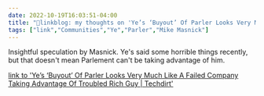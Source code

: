 ```yaml
---
date: 2022-10-19T16:03:51-04:00
title: "🔗linkblog: my thoughts on 'Ye’s ‘Buyout’ Of Parler Looks Very Much Like A Failed Company Taking Advantage Of Troubled Rich Guy | Techdirt'"
tags: ["link","Communities","Ye","Parler","Mike Masnick"]
---
```

Insightful speculation by Masnick. Ye's said some horrible things recently, but that doesn't mean Parlement can't be taking advantage of him.
 

[link to 'Ye’s ‘Buyout’ Of Parler Looks Very Much Like A Failed Company Taking Advantage Of Troubled Rich Guy | Techdirt'](https://www.techdirt.com/2022/10/19/yes-buyout-of-parler-looks-very-much-like-a-failed-company-taking-advantage-of-troubled-rich-guy/)
